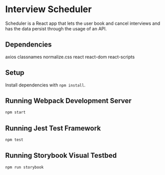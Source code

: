 # Interview Scheduler

Scheduler is a React app that lets the user book and cancel interviews and has the data persist through the usage of an API.

## Dependencies

axios
classnames
normalize.css
react
react-dom
react-scripts

## Setup

Install dependencies with `npm install`.

## Running Webpack Development Server

```sh
npm start
```

## Running Jest Test Framework

```sh
npm test
```

## Running Storybook Visual Testbed

```sh
npm run storybook
```
